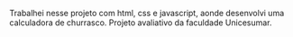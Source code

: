 Trabalhei nesse projeto com html, css e javascript, aonde desenvolvi uma calculadora de churrasco. Projeto avaliativo da faculdade Unicesumar. 